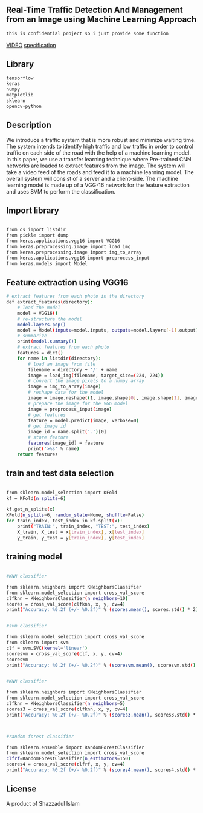                                                    
  <!--[![Backers on Open Collective](https://opencollective.com/nest/backers/badge.svg)](https://opencollective.com/nest#backer)
  [![Sponsors on Open Collective](https://opencollective.com/nest/sponsors/badge.svg)](https://opencollective.com/nest#sponsor)-->
## Real-Time Traffic Detection And Management from an Image using Machine Learning Approach
```bash
this is confidential project so i just provide some function

```
<a href="https://drive.google.com/file/d/1HX2p9uDoUI-qqHLXU-eCepNC6aVT3q7g/view" target="_blank">VIDEO</a>
<a href="https://drive.google.com/file/d/1vcpDvDnOvZFKNANMCl8xO_lEOCRvyk0M/view" target="_blank">specification</a>


## Library
```bash
tensorflow
keras
numpy
matplotlib
sklearn
opencv-python
```
## Description

We introduce a traffic system that is more robust and minimize waiting time. The system intends to identify high traffic and low traffic in order to control traffic on each side of the road with the help of a machine learning model. In this paper, we use a transfer learning technique where Pre-trained CNN networks are loaded to extract features from the image. The system will take a video feed of the roads and feed it to a machine learning model. The overall system will consist of a server and a client-side. The machine learning model is made up of a VGG-16 network for the feature extraction and uses SVM to perform the classification.

## Import library

```bash

from os import listdir
from pickle import dump
from keras.applications.vgg16 import VGG16
from keras.preprocessing.image import load_img
from keras.preprocessing.image import img_to_array
from keras.applications.vgg16 import preprocess_input
from keras.models import Model
```

## Feature extraction using VGG16

```bash
# extract features from each photo in the directory
def extract_features(directory):
	# load the model
	model = VGG16()
	# re-structure the model
	model.layers.pop()
	model = Model(inputs=model.inputs, outputs=model.layers[-1].output)
	# summarize
	print(model.summary())
	# extract features from each photo
	features = dict()
	for name in listdir(directory):
		# load an image from file
		filename = directory + '/' + name
		image = load_img(filename, target_size=(224, 224))
		# convert the image pixels to a numpy array
		image = img_to_array(image)
		# reshape data for the model
		image = image.reshape((1, image.shape[0], image.shape[1], image.shape[2]))
		# prepare the image for the VGG model
		image = preprocess_input(image)
		# get features
		feature = model.predict(image, verbose=0)
		# get image id
		image_id = name.split('.')[0]
		# store feature
		features[image_id] = feature
		print('>%s' % name)
	return features
```

## train and test data selection

```bash
  
from sklearn.model_selection import KFold
kf = KFold(n_splits=6)

kf.get_n_splits(x)
KFold(n_splits=6, random_state=None, shuffle=False)
for train_index, test_index in kf.split(x):
    print("TRAIN:", train_index, "TEST:", test_index)
    X_train, X_test = x[train_index], x[test_index]
    y_train, y_test = y[train_index], y[test_index]

```

## training model

```bash
  
#KNN classifier

from sklearn.neighbors import KNeighborsClassifier
from sklearn.model_selection import cross_val_score
clfknn = KNeighborsClassifier(n_neighbors=10)
scores = cross_val_score(clfknn, x, y, cv=4)
print("Accuracy: %0.2f (+/- %0.2f)" % (scores.mean(), scores.std() * 2))


#svm classifier

from sklearn.model_selection import cross_val_score
from sklearn import svm
clf = svm.SVC(kernel='linear')
scoresvm = cross_val_score(clf, x, y, cv=4)
scoresvm
print("Accuracy: %0.2f (+/- %0.2f)" % (scoresvm.mean(), scoresvm.std() * 2))


#KNN classifier

from sklearn.neighbors import KNeighborsClassifier
from sklearn.model_selection import cross_val_score
clfknn = KNeighborsClassifier(n_neighbors=5)
scores3 = cross_val_score(clfknn, x, y, cv=4)
print("Accuracy: %0.2f (+/- %0.2f)" % (scores3.mean(), scores3.std() * 2))



#random forest classifier

from sklearn.ensemble import RandomForestClassifier
from sklearn.model_selection import cross_val_score
clfrf=RandomForestClassifier(n_estimators=150)
scores4 = cross_val_score(clfrf, x, y, cv=4)
print("Accuracy: %0.2f (+/- %0.2f)" % (scores4.mean(), scores4.std() * 2))

```

## License
A product of Shazzadul Islam
